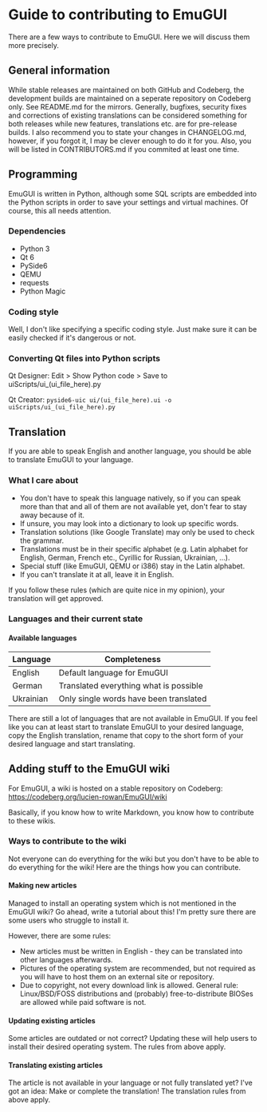 # Guide to contributing to EmuGUI

There are a few ways to contribute to EmuGUI. Here we will discuss them more precisely.

## General information

While stable releases are maintained on both GitHub and Codeberg, the development builds are maintained on a seperate repository on Codeberg only. See README.md for the mirrors. Generally, bugfixes, security fixes and corrections of existing translations can be considered something for both releases while new features, translations etc. are for pre-release builds. I also recommend you to state your changes in CHANGELOG.md, however, if you forgot it, I may be clever enough to do it for you. Also, you will be listed in CONTRIBUTORS.md if you commited at least one time.

## Programming

EmuGUI is written in Python, although some SQL scripts are embedded into the Python scripts in order to save your settings and virtual machines. Of course, this all needs attention.

### Dependencies

- Python 3
- Qt 6
- PySide6
- QEMU
- requests
- Python Magic

### Coding style

Well, I don't like specifying a specific coding style. Just make sure it can be easily checked if it's dangerous or not.

### Converting Qt files into Python scripts

Qt Designer: Edit > Show Python code > Save to uiScripts/ui_(ui_file_here).py

Qt Creator: `pyside6-uic ui/(ui_file_here).ui -o uiScripts/ui_(ui_file_here).py`

## Translation

If you are able to speak English and another language, you should be able to translate EmuGUI to your language.

### What I care about

- You don't have to speak this language natively, so if you can speak more than that and all of them are not available yet, don't fear to stay away because of it.
- If unsure, you may look into a dictionary to look up specific words.
- Translation solutions (like Google Translate) may only be used to check the grammar.
- Translations must be in their specific alphabet (e.g. Latin alphabet for English, German, French etc., Cyrillic for Russian, Ukrainian, ...).
- Special stuff (like EmuGUI, QEMU or i386) stay in the Latin alphabet.
- If you can't translate it at all, leave it in English.

If you follow these rules (which are quite nice in my opinion), your translation will get approved.

### Languages and their current state

#### Available languages

| Language | Completeness |
| -------- | ------------ |
| English | Default language for EmuGUI |
| German | Translated everything what is possible |
| Ukrainian | Only single words have been translated |

There are still a lot of languages that are not available in EmuGUI. If you feel like you can at least start to translate EmuGUI to your desired language, copy the English translation, rename that copy to the short form of your desired language and start translating.

## Adding stuff to the EmuGUI wiki

For EmuGUI, a wiki is hosted on a stable repository on Codeberg: https://codeberg.org/lucien-rowan/EmuGUI/wiki

Basically, if you know how to write Markdown, you know how to contribute to these wikis.

### Ways to contribute to the wiki

Not everyone can do everything for the wiki but you don't have to be able to do everything for the wiki! Here are the things how you can contribute.

#### Making new articles

Managed to install an operating system which is not mentioned in the EmuGUI wiki? Go ahead, write a tutorial about this! I'm pretty sure there are some users who struggle to install it.

However, there are some rules:
- New articles must be written in English - they can be translated into other languages afterwards.
- Pictures of the operating system are recommended, but not required as you will have to host them on an external site or repository.
- Due to copyright, not every download link is allowed. General rule: Linux/BSD/FOSS distributions and (probably) free-to-distribute BIOSes are allowed while paid software is not.

#### Updating existing articles

Some articles are outdated or not correct? Updating these will help users to install their desired operating system. The rules from above apply.

#### Translating existing articles

The article is not available in your language or not fully translated yet? I've got an idea: Make or complete the translation! The translation rules from above apply.